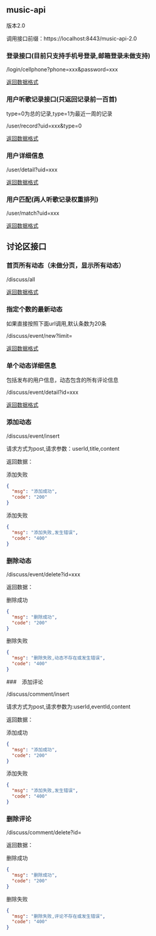 ## music-api

版本2.0

调用接口前缀：https://localhost:8443/music-api-2.0

### 登录接口(目前只支持手机号登录,邮箱登录未做支持)

/login/cellphone?phone=xxx&password=xxx

[返回数据格式](https://github.com/icankeep/music-api/blob/master/src/test/resources/user_login.json)

### 用户听歌记录接口(只返回记录前一百首)

type=0为总的记录,type=1为最近一周的记录

/user/record?uid=xxx&type=0

[返回数据格式](https://github.com/icankeep/music-api/blob/master/src/test/resources/user_record.json)

### 用户详细信息

/user/detail?uid=xxx

[返回数据格式](https://github.com/icankeep/music-api/blob/master/src/test/resources/user_detail.json)

### 用户匹配(两人听歌记录权重排列)

/user/match?uid=xxx

[返回数据格式](https://github.com/icankeep/music-api/blob/master/src/test/resources/user_match.json)

## 讨论区接口

### 首页所有动态（未做分页，显示所有动态）

/discuss/all

[返回数据格式](https://github.com/icankeep/music-api/blob/master/src/test/resources/discuss_all.json)

### 指定个数的最新动态

如果直接按照下面url调用,默认条数为20条

/discuss/event/new?limit=

[返回数据格式](https://github.com/icankeep/music-api/blob/master/src/test/resources/discuss_all.json)

### 单个动态详细信息

包括发布的用户信息，动态包含的所有评论信息

/discuss/event/detail?id=xxx

[返回数据格式](https://github.com/icankeep/music-api/blob/master/src/test/resources/event_detail.json)

### 添加动态

/discuss/event/insert

请求方式为post,请求参数：userId,title,content

返回数据：

添加失败
```json
{
  "msg": "添加成功",
  "code": "200"
}
```

添加失败
```json
{
  "msg": "添加失败,发生错误",
  "code": "400"
}
```

### 删除动态

/discuss/event/delete?id=xxx

返回数据：

删除成功
```json
{
  "msg": "删除成功",
  "code": "200"
}
```
删除失败
```json
{
  "msg": "删除失败,动态不存在或发生错误",
  "code": "400"
}
```

###　添加评论

/discuss/comment/insert

请求方式为post,请求参数为:userId,eventId,content

返回数据：

添加成功
```json
{
  "msg": "添加成功",
  "code": "200"
}
```
添加失败
```json
{
  "msg": "添加失败,发生错误",
  "code": "400"
}
```

### 删除评论

/discuss/comment/delete?id=

返回数据：

删除成功
```json
{
  "msg": "删除成功",
  "code": "200"
}
```
删除失败
```json
{
  "msg": "删除失败,评论不存在或发生错误",
  "code": "400"
}
```